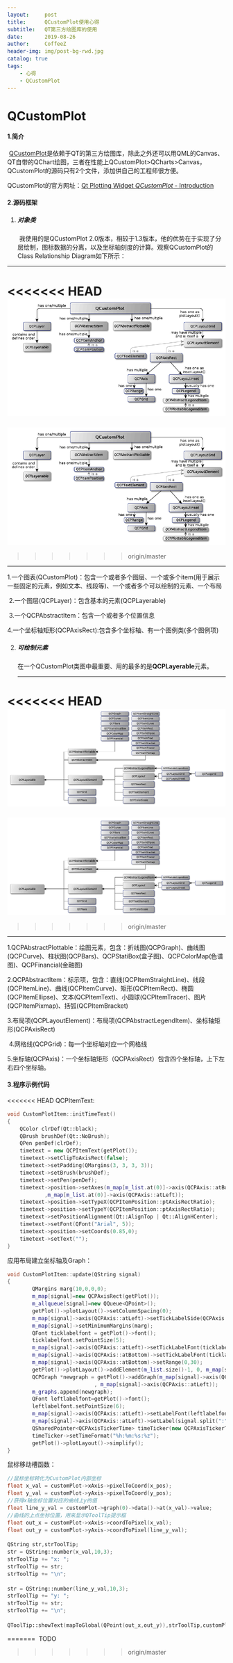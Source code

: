 ```yaml
---
layout:     post
title:      QCustomPlot使用心得
subtitle:   QT第三方绘图库的使用
date:       2019-08-26
author:     CoffeeZ
header-img: img/post-bg-rwd.jpg
catalog: true
tags:
    - 心得
    - QCustomPlot
---
```


# QCustomPlot

#### 1.简介

​	[QCustomPlot](https://www.qcustomplot.com/)是依赖于QT的第三方绘图库，除此之外还可以用QML的Canvas、QT自带的QChart绘图，三者在性能上QCustomPlot>QCharts>Canvas，QCustomPlot的源码只有2个文件，添加供自己的工程师很方便。

QCustomPlot的官方网址：[Qt Plotting Widget *QCustomPlot* - Introduction](https://www.qcustomplot.com/ )

#### 2.源码框架

1. ##### 对象类

   ​	我使用的是QCustomPlot 2.0版本，相较于1.3版本，他的优势在于实现了分层绘制，图标数据的分离，以及坐标轴刻度的计算。观察QCustomPlot的Class Relationship Diagram如下所示：

------

<<<<<<< HEAD
![class relationship](https://raw.githubusercontent.com/zxcyoung/zxcyoung.github.io/master/img/RelationOverview.png)
=======
![class relationship](img\RelationOverview.png)
>>>>>>> origin/master

------

​		1.一个图表(QCustomPlot)：包含一个或者多个图层、一个或多个item(用于展示一些固定的元素，例如文本、线段等)、一个或者多个可以绘制的元素、一个布局

​		2.一个图层(QCPLayer)：包含基本的元素(QCPLayerable)

​		3.一个QCPAbstractItem：包含一个或者多个位置信息

​		4.一个坐标轴矩形(QCPAxisRect):包含多个坐标轴、有一个图例类(多个图例项)

2. ##### 可绘制元素

   ​	在一个QCustomPlot类图中最重要、用的最多的是**QCPLayerable**元素。

   ------

<<<<<<< HEAD
   ![](https://raw.githubusercontent.com/zxcyoung/zxcyoung.github.io/master/img/InheritanceOverview.png)
=======
   ![overview](img\InheritanceOverview.png)
>>>>>>> origin/master

   ------

   ​	1.QCPAbstractPlottable：绘图元素，包含：折线图(QCPGraph)、曲线图(QCPCurve)、柱状图(QCPBars)、QCPStatiBox(盒子图)、QCPColorMap(色谱图)、QCPFinancial(金融图)

   ​	2.QCPAbstractItem：标示项，包含：直线(QCPItemStraightLine)、线段(QCPItemLine)、曲线(QCPItemCurve)、矩形(QCPItemRect)、椭圆(QCPItemEllipse)、文本(QCPItemText)、小圆球(QCPItemTracer)、图片(QCPItemPixmap)、括弧(QCPItemBracket)

   ​	3.布局项(QCPLayoutElement)：布局项(QCPAbstractLegendItem)、坐标轴矩形(QCPAxisRect)

   ​	4.网格线(QCPGrid)：每一个坐标轴对应一个网格线

   ​	5.坐标轴(QCPAxis)：一个坐标轴矩形（QCPAxisRect）包含四个坐标轴，上下左右四个坐标轴。

   #### 3.程序示例代码

<<<<<<< HEAD
   QCPItemText:

   ```c++
   void CustomPlotItem::initTimeText()
   {
       QColor clrDef(Qt::black);
       QBrush brushDef(Qt::NoBrush);
       QPen penDef(clrDef);
       timetext = new QCPItemText(getPlot());
       timetext->setClipToAxisRect(false);
       timetext->setPadding(QMargins(3, 3, 3, 3));
       timetext->setBrush(brushDef);
       timetext->setPen(penDef);
       timetext->position->setAxes(m_map[m_list.at(0)]->axis(QCPAxis::atBottom)
               ,m_map[m_list.at(0)]->axis(QCPAxis::atLeft));
       timetext->position->setTypeX(QCPItemPosition::ptAxisRectRatio);
       timetext->position->setTypeY(QCPItemPosition::ptAxisRectRatio);
       timetext->setPositionAlignment(Qt::AlignTop | Qt::AlignHCenter);
       timetext->setFont(QFont("Arial", 5));
       timetext->position->setCoords(0.85,0);
       timetext->setText("");
   }
   ```

   应用布局建立坐标轴及Graph：

   ```c++
   void CustomPlotItem::update(QString signal)
   {
           QMargins marg(10,0,0,0);
           m_map[signal]=new QCPAxisRect(getPlot());
           m_allqueue[signal]=new QQueue<QPoint>();
           getPlot()->plotLayout()->setColumnSpacing(0);
           m_map[signal]->axis(QCPAxis::atLeft)->setTickLabelSide(QCPAxis::lsInside);
           m_map[signal]->setMinimumMargins(marg);
           QFont ticklabelfont = getPlot()->font();
           ticklabelfont.setPointSize(5);
           m_map[signal]->axis(QCPAxis::atLeft)->setTickLabelFont(ticklabelfont);
           m_map[signal]->axis(QCPAxis::atBottom)->setTickLabelFont(ticklabelfont);
           m_map[signal]->axis(QCPAxis::atBottom)->setRange(0,30);
           getPlot()->plotLayout()->addElement(m_list.size()-1, 0, m_map[signal]);
           QCPGraph *newgraph = getPlot()->addGraph(m_map[signal]->axis(QCPAxis::atBottom)
                               , m_map[signal]->axis(QCPAxis::atLeft));
           m_graphs.append(newgraph);
           QFont leftlabelfont=getPlot()->font();
           leftlabelfont.setPointSize(6);
           m_map[signal]->axis(QCPAxis::atLeft)->setLabelFont(leftlabelfont);
           m_map[signal]->axis(QCPAxis::atLeft)->setLabel(signal.split(":").at(0));
           QSharedPointer<QCPAxisTickerTime> timeTicker(new QCPAxisTickerTime);
           timeTicker->setTimeFormat("%h:%m:%s:%z");
           getPlot()->plotLayout()->simplify();
   }
   ```

   鼠标移动槽函数：

   ```c++
   //鼠标坐标转化为CustomPlot内部坐标
   float x_val = customPlot->xAxis->pixelToCoord(x_pos);
   float y_val = customPlot->yAxis->pixelToCoord(y_pos);
   //获得x轴坐标位置对应的曲线上y的值
   float line_y_val = customPlot->graph(0)->data()->at(x_val)->value;
   //曲线的上点坐标位置，用来显示QToolTip提示框
   float out_x = customPlot->xAxis->coordToPixel(x_val);
   float out_y = customPlot->yAxis->coordToPixel(line_y_val);
    
   QString str,strToolTip;
   str = QString::number(x_val,10,3);
   strToolTip += "x: ";
   strToolTip += str;
   strToolTip += "\n";
    
   str = QString::number(line_y_val,10,3);
   strToolTip += "y: ";
   strToolTip += str;
   strToolTip += "\n";
    
   QToolTip::showText(mapToGlobal(QPoint(out_x,out_y)),strToolTip,customPlot);
   ```


=======
   ​	TODO
>>>>>>> origin/master
